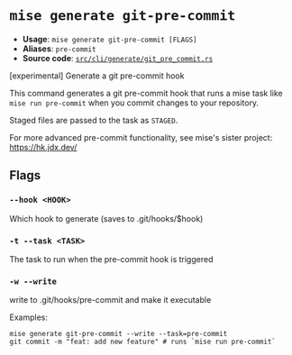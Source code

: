 # `mise generate git-pre-commit`

- **Usage**: `mise generate git-pre-commit [FLAGS]`
- **Aliases**: `pre-commit`
- **Source code**: [`src/cli/generate/git_pre_commit.rs`](https://github.com/jdx/mise/blob/main/src/cli/generate/git_pre_commit.rs)

[experimental] Generate a git pre-commit hook

This command generates a git pre-commit hook that runs a mise task like `mise run pre-commit`
when you commit changes to your repository.

Staged files are passed to the task as `STAGED`.

For more advanced pre-commit functionality, see mise's sister project: <https://hk.jdx.dev/>

## Flags

### `--hook <HOOK>`

Which hook to generate (saves to .git/hooks/$hook)

### `-t --task <TASK>`

The task to run when the pre-commit hook is triggered

### `-w --write`

write to .git/hooks/pre-commit and make it executable

Examples:

```
mise generate git-pre-commit --write --task=pre-commit
git commit -m "feat: add new feature" # runs `mise run pre-commit`
```
